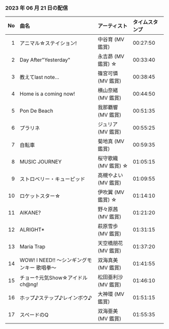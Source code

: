 ﻿### 2023 年 06 月 21 日の配信
| No | 曲名 | アーティスト | タイムスタンプ |
| --: | :-- | :-- | :-- |
| 1 | アニマル☆ステイション! | 中谷育 (MV 鑑賞) | 00:27:50 |
| 2 | Day After"Yesterday" | 永吉昴 (MV 鑑賞) ☆ | 00:33:40 |
| 3 | 教えてlast note… | 篠宮可憐 (MV 鑑賞) | 00:38:45 |
| 4 | Home is a coming now! | 横山奈緒 (MV 鑑賞) | 00:44:50 |
| 5 | Pon De Beach | 我那覇響 (MV 鑑賞) | 00:51:35 |
| 6 | プラリネ | ジュリア (MV 鑑賞) | 00:55:25 |
| 7 | 自転車 | 菊地真 (MV 鑑賞) | 00:59:35 |
| 8 | MUSIC JOURNEY | 桜守歌織 (MV 鑑賞) ☆ | 01:05:15 |
| 9 | ストロベリー・キューピッド | 高槻やよい (MV 鑑賞) | 01:09:55 |
| 10 | ロケットスター☆ | 伊吹翼 (MV 鑑賞) ☆ | 01:14:10 |
| 11 | AIKANE? | 野々原茜 (MV 鑑賞) | 01:21:20 |
| 12 | ALRIGHT* | 萩原雪歩 (MV 鑑賞) | 01:31:15 |
| 13 | Maria Trap | 天空橋朋花 (MV 鑑賞) | 01:37:20 |
| 14 | WOW! I NEED!! ～シンギングモンキー 歌唱拳～ | 双海真美 (MV 鑑賞) | 01:41:55 |
| 15 | チョー↑元気Show☆アイドルch@ng! | 松田亜利沙 (MV 鑑賞) | 01:46:10 |
| 16 | ホップ♪ステップ♪レインボウ♪ | 大神環 (MV 鑑賞) | 01:51:15 |
| 17 | スペードのQ | 双海亜美 (MV 鑑賞) | 01:55:35 |

